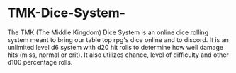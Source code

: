 # TMK-Dice-System-
The TMK (The Middle Kingdom) Dice System is an online dice rolling system meant to bring our table top rpg's dice online and to discord.  It is an unlimited level d6 system with d20 hit rolls to determine how well damage hits (miss, normal or crit).  It also utilizes chance, level of difficulty and other d100 percentage rolls. 
